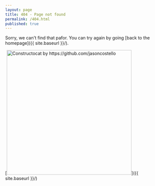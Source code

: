 ```yaml
---
layout: page
title: 404 - Page not found
permalink: /404.html
published: true
---
```


Sorry, we can't find that pafor. You can try again by going [back to the homepage]({{ site.baseurl }}/).

[<img src="{{ site.baseurl }}/images/404.jpg" alt="Constructocat by https://github.com/jasoncostello" style="width: 400px;"/>]({{ site.baseurl }}/)
